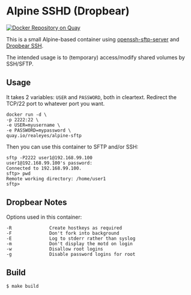 # Alpine SSHD (Dropbear)

[![Docker Repository on Quay](https://quay.io/repository/realeyes/alpine-sftp/status "Docker Repository on Quay")](https://quay.io/repository/realeyes/alpine-sftp)

This is a small Alpine-based container using [openssh-sftp-server](https://pkgs.alpinelinux.org/package/main/x86/openssh-sftp-server) and [Dropbear SSH](https://matt.ucc.asn.au/dropbear/dropbear.html).

The intended usage is to (temporary) access/modify shared volumes by SSH/SFTP.

## Usage

It takes 2 variables: `USER` and `PASSWORD`, both in cleartext. Redirect the TCP/22 port to whatever port you want.

    docker run -d \
    -p 2222:22 \
    -e USER=myusername \
    -e PASSWORD=mypassword \
    quay.io/realeyes/alpine-sftp

Then you can use this container to SFTP and/or SSH:

```
sftp -P2222 user1@192.168.99.100
user1@192.168.99.100's password:
Connected to 192.168.99.100.
sftp> pwd
Remote working directory: /home/user1
sftp>
```

## Dropbear Notes

Options used in this container:

```
-R              Create hostkeys as required
-F              Don't fork into background
-E              Log to stderr rather than syslog
-m              Don't display the motd on login
-w              Disallow root logins
-g              Disable password logins for root
```

## Build

    $ make build
